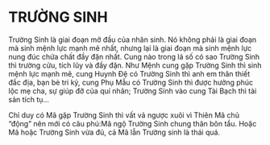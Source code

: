 # TRƯỜNG SINH

Trường Sinh là giai đoạn mở đầu của nhân sinh. Nó không phải là giai đoạn mà sinh mệnh lực mạnh mẽ nhất, nhưng lại là giai đoạn mà sinh mệnh lực nung đúc chứa chất đầy đặn nhất. Cung nào trong lá số có sao Trường Sinh thì trường cửu, tích lũy và đầy đặn. Như Mệnh cung gặp Trường Sinh thì sinh mệnh lực mạnh mẽ, cung Huynh Đệ có Trường Sinh thì anh em thân thiết đắc địa, bạn bè tri kỷ, cung Phụ Mẫu có Trường Sinh thì được hưởng phúc lộc mẹ cha, sự giúp đỡ của quí nhân; Trường Sinh vào cung Tài Bạch thì tài sản tích tụ...

Chỉ duy có Mã gặp Trường Sinh thì vất vả ngược xuôi vì Thiên Mã chủ “động” nên mới có câu phú:Mã ngộ Trường Sinh chung thân bôn tẩu. Hoặc Mã hoặc Trường Sinh vừa đủ, cả Mã lẫn Trường sinh là thái quá.